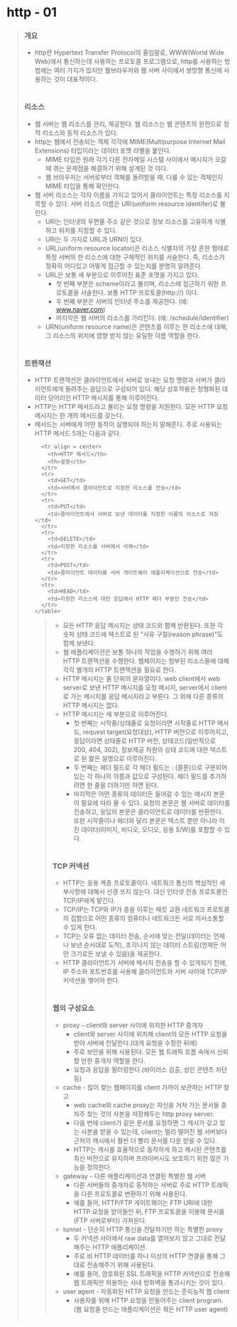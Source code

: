 # http - 01

> ### 개요
>* http란 Hypertext Transfer Protocol의 줄임말로, WWW(World Wide Web)에서 통신하는데 사용하는 프로토콜 프로그램으로, http를 사용하는 방법에는 여러 가지가 있지만 웹브라우저와 웹 서버 사이에서 쌍방향 통신에 사용하는 것이 대표적이다.
<br><br>
> ### 리소스
>* 웹 서버는 웹 리소스를 관리, 제공한다. 웹 리소스는 웹 콘텐츠의 원천으로 정적 리소스와 동적 리소스가 있다. 
>* http는 웹에서 전송되는 객체 각각에 MIME(Multipurpose Internet Mail Extensions) 타입이라는 데이터 포맷 라벨을 붙인다.
>	+ MIME 타입은 원래 각기 다른 전자메일 시스템 사이에서 메시지가 오갈 때 겪는 문제점을 해결하기 위해 설계된 것 이다.
>	+ 웹 브라우저는 서버로부터 객체를 돌려받을 때, 다룰 수 있는 객체인지 MIME 타입을 통해 확인한다.
> * 웹 서버 리소스는 각자 이름을 가지고 있어서 클라이언트는 특정 리소스를 지목할 수 있다. 서버 리소스 이름은 URI(uniform resource identifer)로 불린다.
>	+ URI는 인터넷의 우편물 주소 같은 것으로 정보 리소스를 고유하게 식별하고 위치를 지정할 수 있다. 
>	+ URI는 두 가지로 URL과 URN이 있다.
>	+ URL(uniform resource locator)은 리소스 식별자의 가장 흔한 형태로 특정 서버의 한 리소스에 대한 구체적인 위치를 서술한다. 즉, 리소스가 정확히 어디있고 어떻게 접근할 수 있는지를 분명히 알려준다.
>	+ URL은 보통 세 부분으로 이루어진 표준 포맷을 가지고 있다.
>		- 첫 번째 부분은 scheme이라고 불리며, 리소스에 접근하기 위한 프로토콜을 서술한다. 보통 HTTP 프로토콜(http://) 이다.
>		- 두 번째 부분은 서버의 인터넷 주소를 제공한다. (예: www.naver.com)
>		- 마지막은 웹 서버의 리소스를 가리킨다. (예: /schedule/identifier)
>	+ URN(uniform resource name)은 콘텐츠를 이루는 한 리소스에 대해, 그 리소스의 위치에 영향 받지 않는 유일한 이름 역할을 한다. 
<br><br>
> ### 트랜잭션
>* HTTP 트랜잭션은 클라이언트에서 서버로 보내는 요청 명령과 서버가 클라이언트에게 돌려주는 응답으로 구성되어 있다. 해당 상호작용은 정형화된 데이터 덩어리인 HTTP 메시지를 통해 이루어진다.
>* HTTP는 HTTP 메서드라고 불리는 요청 명령을 지원한다. 모든 HTTP 요청 메시지는 한 개의 메서드를 갖는다.
>* 메서드는 서버에게 어떤 동작이 실행되야 하는지 말해준다. 주로 사용되는 HTTP 메서드 5개는 다음과 같다.
>   <table> 
      <tr align = center>
        <th>HTTP 메서드</th>
        <th>설명</th>
      </tr>        
      <tr>
        <td>GET</td>
        <td>서버에서 클라이언트로 지정한 리소스를 전송</td>
      </tr>
      <tr>
        <td>PUT</td>
        <td>클라이언트에서 서버로 보낸 데이터를 지정한 이름의 리소스로 저장</td>
      </tr>
      <tr>
        <td>DELETE</td>
        <td>지정한 리소스를 서버에서 삭제</td>
      </tr>
      <tr>
        <td>POST</td>
        <td>클라이언트 데이터를 서버 게이트웨이 애플리케이션으로 전송</td>
      </tr>
      <tr>
        <td>HEAD</td>
        <td>지정한 리소스에 대한 응답에서 HTTP 헤더 부분만 전송</td>
      </tr>
    </table>

>* 모든 HTTP 응답 메시지는 상태 코드와 함께 반환된다. 또한 각 숫자 상태 코드에 텍스트로 된 "사유 구절(reason phrase)"도 함께 보낸다.
>* 웹 애플리케이션은 보통 하나의 작업을 수행하기 위해 여러 HTTP 트랜잭션을 수행한다. 웹페이지는 첨부된 리소스들에 대해 각각 별개의 HTTP 트랜잭션을 필요로 한다.
>* HTTP 메시지는 줄 단위의 문자열이다. web client에서 web server로 보낸 HTTP 메시지를 요청 메시지, server에서 client로 가는 메시지를 응답 메시지라고 부른다. 그 외에 다른 종류의 HTTP 메시지는 없다.
>* HTTP 메시지는 세 부분으로 이루어진다. 
>	+ 첫 번째는 시작줄/상태줄로 요청이라면 시작줄로 HTTP 메서드, request target(요청대상), HTTP 버전으로 이루어지고, 응답이라면 상태줄로 HTTP 버전, 상태코드(일반적으로 200, 404, 302), 정보제공 차원의 상태 코드에 대한 텍스트로 된 짧은 설명으로 이루어진다.
>	+ 두 번째는 헤더 필드로 각 헤더 필드는 : (콜론)으로 구분되어 있는 각 하나의 이름과 값으로 구성된다. 헤더 필드를 추가하려면 한 줄을 더하기만 하면 된다. 
>	+ 마지막은 어떤 종류의 데이터든 들어갈 수 있는 메시지 본문이 필요에 따라 올 수 있다. 요청의 본문은 웹 서버로 데이터를 전송하고, 응답의 본문은 클라이언트로 데이터를 반환한다. 또한 시작줄이나 헤더와 달리 본문은 텍스트 뿐만 아니라 이진 데이터(이미지, 비디오, 오디오, 응용 S/W)를 포함할 수 있다. 
<br><br>
> ### TCP 커넥션
>* HTTP는 응용 계층 프로토콜이다. 네트워크 통신의 핵심적인 세부사항에 대해서 신경 쓰지 않는다. 대신 인터넷 전송 프로토콜인 TCP/IP에게 맡긴다.
>* TCP/IP는 TCP와 IP가 층을 이루는 패킷 교환 네트워크 프로토콜의 집합으로 어떤 종류의 컴퓨터나 네트워크든 서로 의사소통할 수 있게 한다.
>* TCP는 오류 없는 데이터 전송, 순서에 맞는 전달(데이터는 언제나 보낸 순서대로 도착), 조각나지 않는 데이터 스트림(언제든 어떤 크기로든 보낼 수 있음)을 제공한다.
>* HTTP 클라이언트가 서버에 메시지 전송을 할 수 있게되기 전에, IP 주소와 포트번호를 사용해 클라이언트와 서버 사이에 TCP/IP 커넥션을 맺어야 한다.
<br><br>
> ### 웹의 구성요소
>* proxy - client와 server 사이에 위치한 HTTP 중개자
>	+ client와 server 사이에 위치해 client의 모든 HTTP 요청을 받아 서버에 전달한다.(대개 요청을 수정한 뒤에)
>	+ 주로 보안을 위해 사용된다. 모든 웹 트래픽 흐름 속에서 신뢰할 만한 중개자 역할을 한다.
>	+ 요청과 응답을 필터링한다.(바이러스 검출, 성인 콘텐츠 차단 등)
>* cache - 많이 찾는 웹페이지를 client 가까이 보관하는 HTTP 창고
>	+ web cache와 cache proxy는 자신을 거쳐 가는 문서들 중 자주 찾는 것의 사본을 저장해두는 http proxy server.
>	+ 다음 번에 client가 같은 문서를 요청하면 그 캐시가 갖고 있는 사본을 받을 수 있는데, client는 멀리 떨어진 웹 서버보다 근처의 캐시에서 훨씬 더 빨리 문서를 다운 받을 수 있다.
>	+ HTTP는 캐시를 효율적으로 동작하게 하고 캐시된 콘텐츠를 최신 버전으로 유지하며 프라이버시도 보호하기 위한 많은 기능을 정의한다.
>* gateway - 다른 애플리케이션과 연결된 특별한 웹 서버
>	+ 다른 서버들의 중개자로 동작하는 서버로 주로 HTTP 트래픽을 다른 프로토콜로 변환하기 위해 사용된다.
>	+ 예를 들어, HTTP/FTP 게이트웨이는 FTP URI에 대한 HTTP 요청을 받아들인 뒤, FTP 프로토콜을 이용해 문서를 (FTP 서버로부터) 가져온다.
>* tunnel - 단순히 HTTP 통신을 전달하기만 하는 특별한 proxy
>	+ 두 커넥션 사이에서 raw data를 열어보지 않고 그대로 전달해주는 HTTP 애플리케이션.
>	+ 주로 비 HTTP 데이터를 하나 이상의 HTTP 연결을 통해 그대로 전송해주기 위해 사용된다.
>	+ 예를 들어, 암호화된 SSL 트래픽을 HTTP 커넥션으로 전송해 웹 트래픽만 허용하는 사내 방화벽을 통과시키는 것이 있다.
>* user agent - 자동화된 HTTP 요청을 만드는 준지능적 웹 client
>	+ 사용자를 위해 HTTP 요청을 만들어주는 client program. (웹 요청을 만드는 애플리케이션은 뭐든 HTTP user agent)
